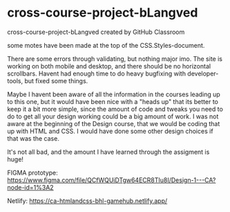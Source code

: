 # cross-course-project-bLangved
cross-course-project-bLangved created by GitHub Classroom


some motes have been made at the top of the CSS.Styles-document. 

There are some errors through validating, but nothing major imo. The site is working on both mobile and desktop, and there should be no horizontal scrollbars. 
Havent had enough time to do heavy bugfixing with developer-tools, but fixed some things. 

Maybe I havent been aware of all the information in the courses leading up to this one, but it would have been nice with a "heads up" 
that its better to keep it a bit more simple, since the amount of code and tweaks you need to do to get all your design working could be a big amount of work.
I was not aware at the beginning of the Design course, that we would be coding that up with HTML and CSS. I would have done some other design choices if that was the case. 

It's not all bad, and the amount I have learned through the assigment is huge! 


FIGMA prototype:
https://www.figma.com/file/QCfWQUiDTgw64ECR8TIu8I/Design-1---CA?node-id=1%3A2

Netlify: 
https://ca-htmlandcss-bhl-gamehub.netlify.app/
